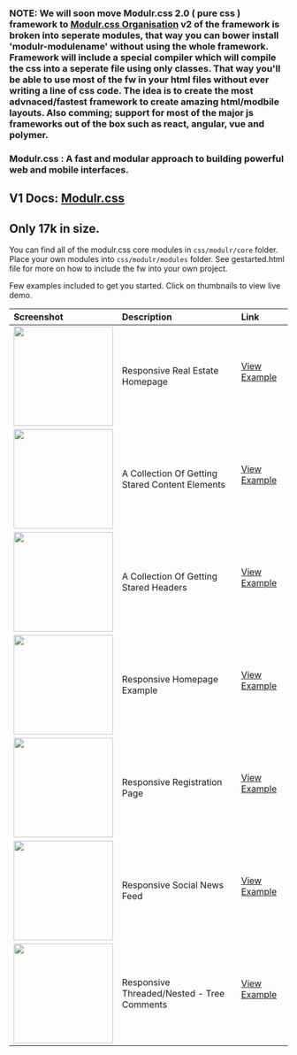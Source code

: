 
### NOTE: We will soon move Modulr.css 2.0 ( pure css ) framework to <a class="link" href="https://github.com/ModulrCSS" target="_blank">Modulr.css Organisation</a> v2 of the framework is broken into seperate modules, that way you can bower install 'modulr-modulename' without using the whole framework. Framework will include a special compiler which will compile the css into a seperate file using only classes. That way you'll be able to use most of the fw in your html files without ever writing a line of css code. The idea is to create the most advnaced/fastest framework to create amazing html/modbile layouts. Also comming; support for most of the major js frameworks out of the box such as react, angular, vue and polymer.


### Modulr.css : A fast and modular approach to building powerful web and mobile interfaces.
V1 Docs: [Modulr.css](https://decorator.io/modulr/) 
---
Only 17k in size.
---

You can find all of the modulr.css core modules in ```css/modulr/core``` folder. 
Place your own modules into ```css/modulr/modules``` folder.
See gestarted.html file for more on how to include the fw into your own project.

Few examples included to get you started. Click on thumbnails to view live demo.

| Screenshot    | Description  | Link       
|:------------- |:-------------|:-----|
| <a class="link" href="http://codepen.io/decorator/full/BKqLvj" target="_blank"><img src="https://decorator.io/modulr/webroot/media/estatetmb.png" width="180"></a>    | Responsive Real Estate Homepage |<a class="grid-title" href="http://codepen.io/decorator/full/BKqLvj" target="_blank">View Example</a></p> |
| <a class="link" href="http://codepen.io/collection/AVvZMK/" target="_blank"><img src="https://decorator.io/modulr/webroot/media/content.png" width="180"></a>    | A Collection Of Getting Stared Content Elements  |<a class="grid-title" href="http://codepen.io/collection/AVvZMK/" target="_blank">View Example</a></p> |
| <a class="link" href="http://codepen.io/collection/nmyMwm/" target="_blank"><img src="https://decorator.io/modulr/webroot/media/headers.png" width="180"></a>    | A Collection Of Getting Stared Headers  |<a class="grid-title" href="http://codepen.io/collection/nmyMwm//" target="_blank">View Example</a></p> |
| <a class="link" href="http://codepen.io/decorator/full/yOKPyX" target="_blank"><img src="https://decorator.io/modulr/webroot/media/example-one.jpg" width="180"></a>    | Responsive Homepage Example |<a class="grid-title" href="http://codepen.io/decorator/full/yOKPyX" target="_blank">View Example</a></p> |
| <a class="link" href="http://codepen.io/decorator/full/YqaaOP" target="_blank"><img src="https://decorator.io/modulr/webroot/media/register-example.jpg" width="180"></a>    | Responsive Registration Page  |<a class="grid-title" href="http://codepen.io/decorator/full/YqaaOP" target="_blank">View Example</a></p> |
| <a class="link" href="http://codepen.io/decorator/full/PNRaJL" target="_blank"><img src="https://decorator.io/modulr/webroot/media/feed-example.jpg" width="180"></a>    | Responsive Social News Feed  |<a class="grid-title" href="http://codepen.io/decorator/full/PNRaJL" target="_blank">View Example</a></p> |
| <a class="link" href="http://codepen.io/decorator/full/qZJKyB/" target="_blank"><img src="https://decorator.io/modulr/webroot/media/comments.png" width="180"></a>    | Responsive Threaded/Nested - Tree Comments   |<a class="grid-title" href="http://codepen.io/decorator/full/qZJKyB/" target="_blank">View Example</a></p> |

